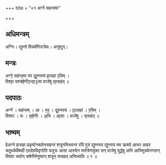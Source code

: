 +++
title = "०१ अग्ने सहन्तमा"

+++
## अधिमन्त्रम्
अग्निः। द्युम्नो विचर्षणिरात्रेयः। अनुष्टुप्।

## मन्त्रः
अग्ने॒ सह॑न्त॒मा भ॑र द्यु॒म्नस्य॑ प्रा॒सहा॑ र॒यिम् ।  
विश्वा॒ यश्च॑र्ष॒णीर॒भ्या॒३॒॑सा वाजे॑षु सा॒सह॑त् ॥

## पदपाठः
अग्ने॑ । सह॑न्तम् । आ । भ॒र॒ । द्यु॒म्नस्य॑ । प्र॒ऽसहा॑ । र॒यिम् ।  
विश्वाः॑ । यः । च॒र्ष॒णीः । अ॒भि । आ॒सा । वाजे॑षु । स॒सह॑त् ॥

## भाष्यम्
हेअग्ने प्रासहा प्रकृष्टेनबलेनसहन्तं शत्रूनभिभवन्तं रयिं पुत्रं द्युम्नस्य द्युम्नाय मम ऋषये आभर आहर चतुर्थ्यर्थेषष्ठी एतदेवविवृणोति यःपुत्रः आसा आस्येन स्तोत्रेणयुक्त सन् वाजेषु युद्धेषु अभि आभिमुख्येनगतान् विश्वाः सर्वान् चर्षणीर्मनुष्यान् शत्रून् ससहत् अभिभवति ॥ १ ॥